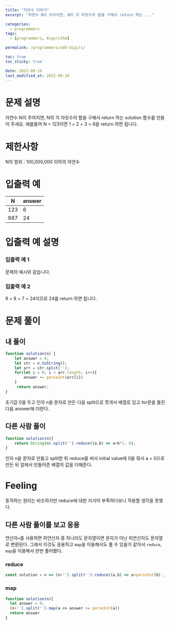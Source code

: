 ```yaml
---
title: "자릿수 더하기"
excerpt: "자연수 N이 주어지면, N의 각 자릿수의 합을 구해서 return 하는 ..."

categories:
  - programmers
tags:
  - [programmers, Algorithm]

permalink: /programmers/add-digits/

toc: true
toc_sticky: true

date: 2022-09-16
last_modified_at: 2022-09-16
---
```


# 문제 설명

자연수 N이 주어지면, N의 각 자릿수의 합을 구해서 return 하는 solution 함수를 만들어 주세요.
예를들어 N = 123이면 1 + 2 + 3 = 6을 return 하면 됩니다.

# 제한사항

N의 범위 : 100,000,000 이하의 자연수

# 입출력 예

|N	|answer|
|---|---|
|123	|6|
|987	|24|

# 입출력 예 설명

### 입출력 예 1

문제의 예시와 같습니다.

### 입출력 예 2

9 + 8 + 7 = 24이므로 24를 return 하면 됩니다.

# 문제 풀이
## 내 풀이

```javascript
function solution(n) {
    let answer = 0;
    let str = n.toString();
    let arr = str.split('');
    for(let i = 0; i < arr.length; i++){
        answer += parseInt(arr[i])
    }
     return answer;
}
```
초기값 0을 두고 인자 n을 문자로 만든 다음 split으로 쪼개서 배열로 담고 for문을 돌린다음 answer에 더한다.

## 다른 사람 풀이
```javascript
function solution(n){
    return String(n).split('').reduce((a,b) => a+b*1, 0);
}
```
인자 n을 문자로 만들고 split한 뒤 reduce를 써서 initial value에 0을 줘서 a = 0으로 만든 뒤 앞에서 만들어준 배열의 값을 더해준다.


# Feeling
동작하는 원리는 비슷하지만 reduce에 대한 지식이 부족하다보니 적용할 생각을 못했다.

## 다른 사람 풀이를 보고 응용

연산자`+`를 사용하면 피연산자 중 하나라도 문자열이면 문자가 아닌 피연산자도 문자열로 변환된다. 그래서 이것도 응용하고 `map`을 이용해서도 풀 수 있을거 같아서 `reduce`, `map`을 이용해서 한번 풀어봤다.
### reduce
```javascript
const solution = n => (n+'').split('').reduce((a,b) => a+parseInt(b) , 0);
```

### map
```javascript
function solution(n){
  let answer = 0;
  (n+'').split('').map(a => answer += parseInt(a))
  return answer
} 
```